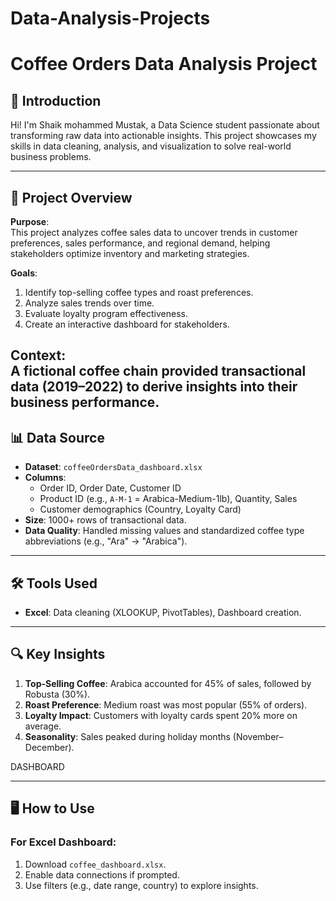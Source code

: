 # Data-Analysis-Projects
# Coffee Orders Data Analysis Project

## 👋 Introduction  
Hi! I'm Shaik mohammed Mustak, a Data Science student passionate about transforming raw data into actionable insights. This project showcases my skills in data cleaning, analysis, and visualization to solve real-world business problems.  

---

## 🚀 Project Overview  
**Purpose**:  
This project analyzes coffee sales data to uncover trends in customer preferences, sales performance, and regional demand, helping stakeholders optimize inventory and marketing strategies.  

**Goals**:  
1. Identify top-selling coffee types and roast preferences.  
2. Analyze sales trends over time.  
3. Evaluate loyalty program effectiveness.  
4. Create an interactive dashboard for stakeholders.  

**Context**:  
A fictional coffee chain provided transactional data (2019–2022) to derive insights into their business performance.  
---

## 📊 Data Source  
- **Dataset**: `coffeeOrdersData_dashboard.xlsx`  
- **Columns**:  
  - Order ID, Order Date, Customer ID  
  - Product ID (e.g., `A-M-1` = Arabica-Medium-1lb), Quantity, Sales  
  - Customer demographics (Country, Loyalty Card)  
- **Size**: 1000+ rows of transactional data.  
- **Data Quality**: Handled missing values and standardized coffee type abbreviations (e.g., "Ara" → "Arabica").  

---
## 🛠️ Tools Used  
- **Excel**: Data cleaning (XLOOKUP, PivotTables), Dashboard creation.
- ---

## 🔍 Key Insights  
1. **Top-Selling Coffee**: Arabica accounted for 45% of sales, followed by Robusta (30%).  
2. **Roast Preference**: Medium roast was most popular (55% of orders).  
3. **Loyalty Impact**: Customers with loyalty cards spent 20% more on average.  
4. **Seasonality**: Sales peaked during holiday months (November–December).  

 DASHBOARD

---

## 🖥️ How to Use  
### For Excel Dashboard:  
1. Download `coffee_dashboard.xlsx`.  
2. Enable data connections if prompted.  
3. Use filters (e.g., date range, country) to explore insights.  
